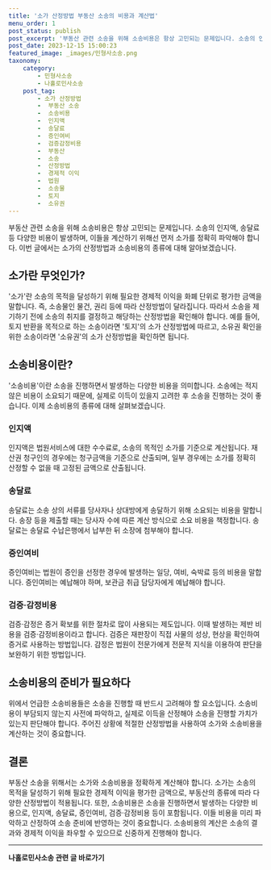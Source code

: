```yaml
---
title: '소가 산정방법 부동산 소송의 비용과 계산법'
menu_order: 1
post_status: publish
post_excerpt: '부동산 관련 소송을 위해 소송비용은 항상 고민되는 문제입니다. 소송의 인지액, 송달료 등 다양한 비용이 발생하며, 이들을 계산하기 위해선 먼저 소가를 정확히 파악해야 합니다. 이번 글에서는 소가의 산정방법과 소송비용의 종류에 대해 알아보겠습니다.'
post_date: 2023-12-15 15:00:23
featured_image: _images/민형사소송.png
taxonomy:
    category:
        - 민형사소송
        - 나홀로민사소송
    post_tag:
        - 소가 산정방법
        -  부동산 소송
        -  소송비용
        -  인지액
        -  송달료
        -  증인여비
        -  검증감정비용
        -  부동산
        -  소송
        -  산정방법
        -  경제적 이익
        -  법원
        -  소송물
        -  토지
        -  소유권
---
```



부동산 관련 소송을 위해 소송비용은 항상 고민되는 문제입니다. 소송의 인지액, 송달료 등 다양한 비용이 발생하며, 이들을 계산하기 위해선 먼저 소가를 정확히 파악해야 합니다. 이번 글에서는 소가의 산정방법과 소송비용의 종류에 대해 알아보겠습니다.

## 소가란 무엇인가?

'소가'란 소송의 목적을 달성하기 위해 필요한 경제적 이익을 화폐 단위로 평가한 금액을 말합니다. 즉, 소송물인 물건, 권리 등에 따라 산정방법이 달라집니다. 따라서 소송을 제기하기 전에 소송의 취지를 결정하고 해당하는 산정방법을 확인해야 합니다. 예를 들어, 토지 반환을 목적으로 하는 소송이라면 '토지'의 소가 산정방법에 따르고, 소유권 확인을 위한 소송이라면 '소유권'의 소가 산정방법을 확인하면 됩니다.

## 소송비용이란?

'소송비용'이란 소송을 진행하면서 발생하는 다양한 비용을 의미합니다. 소송에는 적지 않은 비용이 소요되기 때문에, 실제로 이득이 있을지 고려한 후 소송을 진행하는 것이 좋습니다. 이제 소송비용의 종류에 대해 살펴보겠습니다.

### 인지액

인지액은 법원서비스에 대한 수수료로, 소송의 목적인 소가를 기준으로 계산됩니다. 재산권 청구인의 경우에는 청구금액을 기준으로 산출되며, 일부 경우에는 소가를 정확히 산정할 수 없을 때 고정된 금액으로 산출됩니다.

### 송달료

송달료는 소송 상의 서류를 당사자나 상대방에게 송달하기 위해 소요되는 비용을 말합니다. 송장 등을 제출할 때는 당사자 수에 따른 계산 방식으로 소요 비용을 책정합니다. 송달료는 송달료 수납은행에서 납부한 뒤 소장에 첨부해야 합니다.

### 증인여비

증인여비는 법원이 증인을 선정한 경우에 발생하는 일당, 여비, 숙박료 등의 비용을 말합니다. 증인여비는 예납해야 하며, 보관금 취급 담당자에게 예납해야 합니다.

### 검증·감정비용

검증·감정은 증거 확보를 위한 절차로 많이 사용되는 제도입니다. 이때 발생하는 제반 비용을 검증·감정비용이라고 합니다. 검증은 재판장이 직접 사물의 성상, 현상을 확인하여 증거로 사용하는 방법입니다. 감정은 법원이 전문가에게 전문적 지식을 이용하여 판단을 보완하기 위한 방법입니다.

## 소송비용의 준비가 필요하다

위에서 언급한 소송비용들은 소송을 진행할 때 반드시 고려해야 할 요소입니다. 소송비용이 부담되지 않는지 사전에 파악하고, 실제로 이득을 산정해야 소송을 진행할 가치가 있는지 판단해야 합니다. 주어진 상황에 적절한 산정방법을 사용하여 소가와 소송비용을 계산하는 것이 중요합니다.

## 결론

부동산 소송을 위해서는 소가와 소송비용을 정확하게 계산해야 합니다. 소가는 소송의 목적을 달성하기 위해 필요한 경제적 이익을 평가한 금액으로, 부동산의 종류에 따라 다양한 산정방법이 적용됩니다. 또한, 소송비용은 소송을 진행하면서 발생하는 다양한 비용으로, 인지액, 송달료, 증인여비, 검증·감정비용 등이 포함됩니다. 이들 비용을 미리 파악하고 산정하여 소송 준비에 반영하는 것이 중요합니다. 소송비용의 계산은 소송의 결과와 경제적 이익을 좌우할 수 있으므로 신중하게 진행해야 합니다. 
<!-- wp:separator -->
<hr class="wp-block-separator has-alpha-channel-opacity"/>
<!-- /wp:separator -->

<!-- wp:group {"backgroundColor":"base","layout":{"type":"constrained"}} -->
<div class="wp-block-group has-base-background-color has-background"><!-- wp:paragraph {"align":"center","fontSize":"medium"} -->
<p class="has-text-align-center has-large-font-size"><strong>나홀로민사소송 관련 글 바로가기</strong></p>
<!-- /wp:paragraph -->


<!-- wp:latest-posts
{"categories":[{"id":14767,"count":19,"description":"","link":"https://uknowlaw.com/category/%eb%82%98%ed%99%80%eb%a1%9c%eb%af%bc%ec%82%ac%ec%86%8c%ec%86%a1/","name":"나홀로민사소송","slug":"나홀로민사소송","taxonomy":"category","parent":0,"meta":[],"_links":{"self":[{"href":"https://uknowlaw.com/wp-json/wp/v2/categories/14767"}],"collection":[{"href":"https://uknowlaw.com/wp-json/wp/v2/categories"}],"about":[{"href":"https://uknowlaw.com/wp-json/wp/v2/taxonomies/category"}],"wp:post_type":[{"href":"https://uknowlaw.com/wp-json/wp/v2/posts?categories=14767"}],"curies":[{"name":"wp","href":"https://api.w.org/{rel}","templated":true}]}}],"postsToShow":100,"excerptLength":28,"postLayout":"grid","columns":2,"featuredImageAlign":"left","featuredImageSizeSlug":"large","fontSize":"small"} /--></div>
<!-- /wp:group -->